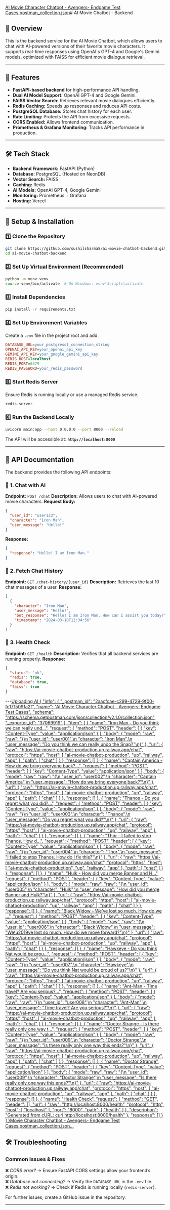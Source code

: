 [AI Movie Character Chatbot - Avengers- Endgame Test Cases.postman_collection.json](https://github.com/user-attachments/files/18815931/AI.Movie.Character.Chatbot.-.Avengers-.Endgame.Test.Cases.postman_collection.json)# AI Movie Chatbot - Backend

## 📌 Overview

This is the backend service for the AI Movie Chatbot, which allows users to chat with AI-powered versions of their favorite movie characters. It supports real-time responses using OpenAI's GPT-4 and Google's Gemini models, optimized with FAISS for efficient movie dialogue retrieval.

---

## 🚀 Features

- **FastAPI-based backend** for high-performance API handling.
- **Dual AI Model Support:** OpenAI GPT-4 and Google Gemini.
- **FAISS Vector Search:** Retrieves relevant movie dialogues efficiently.
- **Redis Caching:** Speeds up responses and reduces API costs.
- **PostgreSQL Database:** Stores chat history for each user.
- **Rate Limiting:** Protects the API from excessive requests.
- **CORS Enabled:** Allows frontend communication.
- **Prometheus & Grafana Monitoring:** Tracks API performance in production.

---

## 🛠️ Tech Stack

- **Backend Framework:** FastAPI (Python)
- **Database:** PostgreSQL (Hosted on NeonDB)
- **Vector Search:** FAISS
- **Caching:** Redis
- **AI Models:** OpenAI GPT-4, Google Gemini
- **Monitoring:** Prometheus + Grafana
- **Hosting:** Vercel

---

## 🔧 Setup & Installation

### 1️⃣ **Clone the Repository**

```sh
git clone https://github.com/sushilsharma8/ai-movie-chatbot-backend.git
cd ai-movie-chatbot-backend
```

### 2️⃣ **Set Up Virtual Environment** (Recommended)

```sh
python -m venv venv
source venv/bin/activate  # On Windows: venv\Scripts\activate
```

### 3️⃣ **Install Dependencies**

```sh
pip install -r requirements.txt
```

### 4️⃣ **Set Up Environment Variables**

Create a `.env` file in the project root and add:

```ini
DATABASE_URL=your_postgresql_connection_string
OPENAI_API_KEY=your_openai_api_key
GEMINI_API_KEY=your_google_gemini_api_key
REDIS_HOST=localhost
REDIS_PORT=6379
REDIS_PASSWORD=your_redis_password
```

### 5️⃣ **Start Redis Server**

Ensure Redis is running locally or use a managed Redis service.

```sh
redis-server
```

### 6️⃣ **Run the Backend Locally**

```sh
uvicorn main:app --host 0.0.0.0 --port 8000 --reload
```

The API will be accessible at: **`http://localhost:8000`**

---

## 📖 API Documentation

The backend provides the following API endpoints:

### 🔹 **1. Chat with AI**

**Endpoint:** `POST /chat`
**Description:** Allows users to chat with AI-powered movie characters.
**Request Body:**

```json
{
  "user_id": "user123",
  "character": "Iron Man",
  "user_message": "Hello!"
}
```

**Response:**

```json
{
  "response": "Hello! I am Iron Man."
}
```

### 🔹 **2. Fetch Chat History**

**Endpoint:** `GET /chat-history/{user_id}`
**Description:** Retrieves the last 10 chat messages of a user.
**Response:**

```json
[
  {
    "character": "Iron Man",
    "user_message": "Hello!",
    "bot_response": "Hello! I am Iron Man. How can I assist you today?",
    "timestamp": "2024-03-18T12:34:56"
  }
]
```

### 🔹 **3. Health Check**

**Endpoint:** `GET /health`
**Description:** Verifies that all backend services are running properly.
**Response:**

```json
{
  "status": "ok",
  "redis": true,
  "database": true,
  "faiss": true
}
```

---[Uploading AI {
	"info": {
		"_postman_id": "2aacfcae-c299-4729-9f00-fc1715091a2f",
		"name": "AI Movie Character Chatbot - Avengers: Endgame Test Cases",
		"schema": "https://schema.getpostman.com/json/collection/v2.1.0/collection.json",
		"_exporter_id": "37069919"
	},
	"item": [
		{
			"name": "Iron Man - Do you think we can really und...",
			"request": {
				"method": "POST",
				"header": [
					{
						"key": "Content-Type",
						"value": "application/json"
					}
				],
				"body": {
					"mode": "raw",
					"raw": "{\n    \"user_id\": \"user001\",\n    \"character\": \"Iron Man\",\n    \"user_message\": \"Do you think we can really undo the Snap?\"\n}"
				},
				"url": {
					"raw": "https://ai-movie-chatbot-production.up.railway.app/chat",
					"protocol": "https",
					"host": [
						"ai-movie-chatbot-production",
						"up",
						"railway",
						"app"
					],
					"path": [
						"chat"
					]
				}
			},
			"response": []
		},
		{
			"name": "Captain America - How do we bring everyone back?...",
			"request": {
				"method": "POST",
				"header": [
					{
						"key": "Content-Type",
						"value": "application/json"
					}
				],
				"body": {
					"mode": "raw",
					"raw": "{\n    \"user_id\": \"user002\",\n    \"character\": \"Captain America\",\n    \"user_message\": \"How do we bring everyone back?\"\n}"
				},
				"url": {
					"raw": "https://ai-movie-chatbot-production.up.railway.app/chat",
					"protocol": "https",
					"host": [
						"ai-movie-chatbot-production",
						"up",
						"railway",
						"app"
					],
					"path": [
						"chat"
					]
				}
			},
			"response": []
		},
		{
			"name": "Thanos - Do you regret what you did?...",
			"request": {
				"method": "POST",
				"header": [
					{
						"key": "Content-Type",
						"value": "application/json"
					}
				],
				"body": {
					"mode": "raw",
					"raw": "{\n    \"user_id\": \"user003\",\n    \"character\": \"Thanos\",\n    \"user_message\": \"Do you regret what you did?\"\n}"
				},
				"url": {
					"raw": "https://ai-movie-chatbot-production.up.railway.app/chat",
					"protocol": "https",
					"host": [
						"ai-movie-chatbot-production",
						"up",
						"railway",
						"app"
					],
					"path": [
						"chat"
					]
				}
			},
			"response": []
		},
		{
			"name": "Thor - I failed to stop Thanos. How d...",
			"request": {
				"method": "POST",
				"header": [
					{
						"key": "Content-Type",
						"value": "application/json"
					}
				],
				"body": {
					"mode": "raw",
					"raw": "{\n    \"user_id\": \"user004\",\n    \"character\": \"Thor\",\n    \"user_message\": \"I failed to stop Thanos. How do I fix this?\"\n}"
				},
				"url": {
					"raw": "https://ai-movie-chatbot-production.up.railway.app/chat",
					"protocol": "https",
					"host": [
						"ai-movie-chatbot-production",
						"up",
						"railway",
						"app"
					],
					"path": [
						"chat"
					]
				}
			},
			"response": []
		},
		{
			"name": "Hulk - How did you merge Banner and H...",
			"request": {
				"method": "POST",
				"header": [
					{
						"key": "Content-Type",
						"value": "application/json"
					}
				],
				"body": {
					"mode": "raw",
					"raw": "{\n    \"user_id\": \"user005\",\n    \"character\": \"Hulk\",\n    \"user_message\": \"How did you merge Banner and Hulk?\"\n}"
				},
				"url": {
					"raw": "https://ai-movie-chatbot-production.up.railway.app/chat",
					"protocol": "https",
					"host": [
						"ai-movie-chatbot-production",
						"up",
						"railway",
						"app"
					],
					"path": [
						"chat"
					]
				}
			},
			"response": []
		},
		{
			"name": "Black Widow - We’ve lost so much. How do we ...",
			"request": {
				"method": "POST",
				"header": [
					{
						"key": "Content-Type",
						"value": "application/json"
					}
				],
				"body": {
					"mode": "raw",
					"raw": "{\n    \"user_id\": \"user006\",\n    \"character\": \"Black Widow\",\n    \"user_message\": \"We\\u2019ve lost so much. How do we move forward?\"\n}"
				},
				"url": {
					"raw": "https://ai-movie-chatbot-production.up.railway.app/chat",
					"protocol": "https",
					"host": [
						"ai-movie-chatbot-production",
						"up",
						"railway",
						"app"
					],
					"path": [
						"chat"
					]
				}
			},
			"response": []
		},
		{
			"name": "Hawkeye - Do you think Nat would be prou...",
			"request": {
				"method": "POST",
				"header": [
					{
						"key": "Content-Type",
						"value": "application/json"
					}
				],
				"body": {
					"mode": "raw",
					"raw": "{\n    \"user_id\": \"user007\",\n    \"character\": \"Hawkeye\",\n    \"user_message\": \"Do you think Nat would be proud of us?\"\n}"
				},
				"url": {
					"raw": "https://ai-movie-chatbot-production.up.railway.app/chat",
					"protocol": "https",
					"host": [
						"ai-movie-chatbot-production",
						"up",
						"railway",
						"app"
					],
					"path": [
						"chat"
					]
				}
			},
			"response": []
		},
		{
			"name": "Ant-Man - Time travel? Are you serious?...",
			"request": {
				"method": "POST",
				"header": [
					{
						"key": "Content-Type",
						"value": "application/json"
					}
				],
				"body": {
					"mode": "raw",
					"raw": "{\n    \"user_id\": \"user008\",\n    \"character\": \"Ant-Man\",\n    \"user_message\": \"Time travel? Are you serious?\"\n}"
				},
				"url": {
					"raw": "https://ai-movie-chatbot-production.up.railway.app/chat",
					"protocol": "https",
					"host": [
						"ai-movie-chatbot-production",
						"up",
						"railway",
						"app"
					],
					"path": [
						"chat"
					]
				}
			},
			"response": []
		},
		{
			"name": "Doctor Strange - Is there really only one way t...",
			"request": {
				"method": "POST",
				"header": [
					{
						"key": "Content-Type",
						"value": "application/json"
					}
				],
				"body": {
					"mode": "raw",
					"raw": "{\n    \"user_id\": \"user009\",\n    \"character\": \"Doctor Strange\",\n    \"user_message\": \"Is there really only one way this ends?\"\n}"
				},
				"url": {
					"raw": "https://ai-movie-chatbot-production.up.railway.app/chat",
					"protocol": "https",
					"host": [
						"ai-movie-chatbot-production",
						"up",
						"railway",
						"app"
					],
					"path": [
						"chat"
					]
				}
			},
			"response": []
		},
		{
			"name": "Doctor Strange",
			"request": {
				"method": "POST",
				"header": [
					{
						"key": "Content-Type",
						"value": "application/json"
					}
				],
				"body": {
					"mode": "raw",
					"raw": "{\n    \"user_id\": \"user009\",\n    \"character\": \"Doctor Strange\",\n    \"user_message\": \"Is there really only one way this ends?\"\n}"
				},
				"url": {
					"raw": "https://ai-movie-chatbot-production.up.railway.app/chat",
					"protocol": "https",
					"host": [
						"ai-movie-chatbot-production",
						"up",
						"railway",
						"app"
					],
					"path": [
						"chat"
					]
				}
			},
			"response": []
		},
		{
			"name": "Health Check",
			"request": {
				"method": "GET",
				"header": [],
				"url": {
					"raw": "http://localhost:8000/health",
					"protocol": "http",
					"host": [
						"localhost"
					],
					"port": "8000",
					"path": [
						"health"
					]
				},
				"description": "Generated from cURL: curl http://localhost:8000/health"
			},
			"response": []
		}
	]
}Movie Character Chatbot - Avengers- Endgame Test Cases.postman_collection.json…]()


## 🛠️ Troubleshooting

### **Common Issues & Fixes**

❌ *CORS error?* → Ensure FastAPI CORS settings allow your frontend’s origin.\
❌ *Database not connecting?* → Verify the `DATABASE_URL` in the `.env` file.\
❌ *Redis not working?* → Check if Redis is running locally (`redis-server`).

For further issues, create a GitHub issue in the repository.

---

